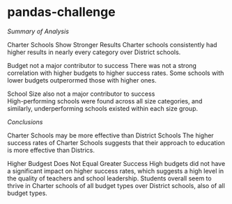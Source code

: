 # pandas-challenge
*Summary of Analysis*

Charter Schools Show Stronger Results
Charter schools consistently had higher results in nearly every category over District schools.

Budget not a major contributor to success
There was not a strong correlation with higher budgets to higher success rates. Some schools with lower budgets outperormed those with higher ones. 

School Size also not a major contributor to success     
High-performing schools were found across all size categories, and similarly, underperforming schools existed within each size group.


*Conclusions*

Charter Schools may be more effective than District Schools
The higher success rates of Charter Schools suggests that their approach to education is more effective than Districs.

Higher Budgest Does Not Equal Greater Success
High budgets did not have a significant impact on higher success rates, which suggests a high level in the quality of teachers and school leadership. Students overall seem to thrive in Charter schools of all budget types over District schools, also of all budget types. 